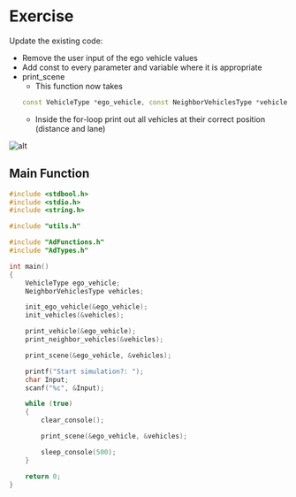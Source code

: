 # Exercise

Update the existing code:

- Remove the user input of the ego vehicle values
- Add const to every parameter and variable where it is appropriate
- print_scene
  - This function now takes
  ```cpp
  const VehicleType *ego_vehicle, const NeighborVehiclesType *vehicles
  ```
  - Inside the for-loop print out all vehicles at their correct position (distance and lane)

![alt](../../media/10_VehiclePrint.png)

## Main Function

```cpp
#include <stdbool.h>
#include <stdio.h>
#include <string.h>

#include "utils.h"

#include "AdFunctions.h"
#include "AdTypes.h"

int main()
{
    VehicleType ego_vehicle;
    NeighborVehiclesType vehicles;

    init_ego_vehicle(&ego_vehicle);
    init_vehicles(&vehicles);

    print_vehicle(&ego_vehicle);
    print_neighbor_vehicles(&vehicles);

    print_scene(&ego_vehicle, &vehicles);

    printf("Start simulation?: ");
    char Input;
    scanf("%c", &Input);

    while (true)
    {
        clear_console();

        print_scene(&ego_vehicle, &vehicles);

        sleep_console(500);
    }

    return 0;
}
```
